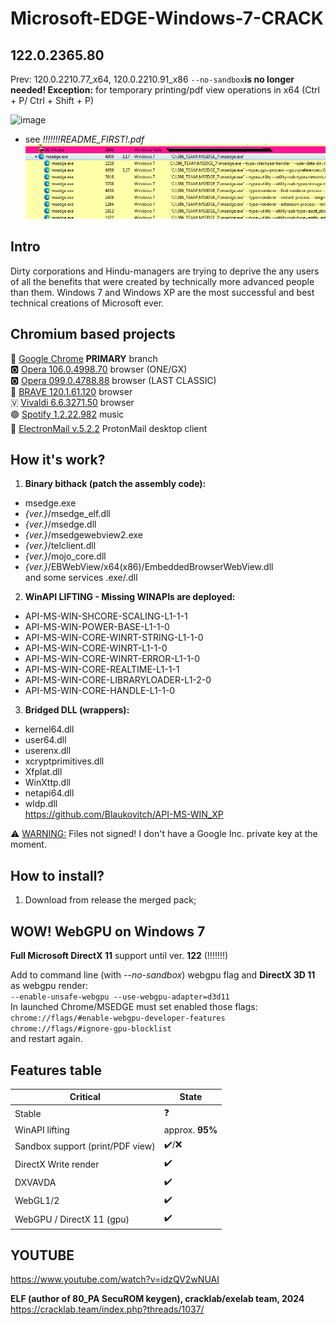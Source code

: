 # Microsoft-EDGE-Windows-7-CRACK
## 122.0.2365.80
Prev: 120.0.2210.77_x64, 120.0.2210.91_x86
`--no-sandbox`**is no longer needed! Exception:** for temporary printing/pdf view operations in x64 (Ctrl + P/ Ctrl + Shift + P)


![image](https://github.com/Blaukovitch/Microsoft-EDGE-Windows-7-CRACK/assets/116763547/3337b4f1-08dc-4660-b867-d0f215f5f3bb)
 
* see *!!!!!!!README_FIRST!.pdf*
![PH](MSEDGE_120_77_PROCESS_HACKER.png "Process Hacker Windows 7")  

## Intro  
Dirty corporations and Hindu-managers are trying to deprive the any users of all the benefits that were created by technically more advanced people than them. Windows 7 and Windows XP are the most successful and best technical creations of Microsoft ever.  

## Chromium based projects
🌈 [Google Chrome](https://github.com/Blaukovitch/GOOGLE_CHROME_Windows_7_CRACK/) **PRIMARY** branch  
🅾️ [Opera 106.0.4998.70](https://github.com/Blaukovitch/GOOGLE_CHROME_Windows_7_CRACK/releases/tag/OperaOneGX) browser   (ONE/GX)  
🅾️ [Opera 099.0.4788.88](https://github.com/Blaukovitch/GOOGLE_CHROME_Windows_7_CRACK/releases/tag/Opera_CLASSIC) browser (LAST CLASSIC)  
🦁 [BRAVE 120.1.61.120](https://github.com/Blaukovitch/GOOGLE_CHROME_Windows_7_CRACK/releases/tag/brave) browser  
🇻 [Vivaldi 6.6.3271.50](https://github.com/Blaukovitch/GOOGLE_CHROME_Windows_7_CRACK/releases/tag/vivaldi_early) browser  
🟢 [Spotify 1.2.22.982](https://github.com/Blaukovitch/GOOGLE_CHROME_Windows_7_CRACK/releases/tag/Spotify_first) music  
📧 [ElectronMail v.5.2.2](https://github.com/Blaukovitch/GOOGLE_CHROME_Windows_7_CRACK/releases/tag/ElectronMail) ProtonMail desktop client  
  
## How it's work?  
1) **Binary bithack (patch the assembly code):**  
* msedge.exe  
* *{ver.}*/msedge_elf.dll  
* *{ver.}*/msedge.dll
* *{ver.}*/msedgewebview2.exe
* *{ver.}*/telclient.dll
* *{ver.}*/mojo_core.dll
* *{ver.}*/EBWebView/x64(x86)/EmbeddedBrowserWebView.dll   
and some services .exe/.dll

2) **WinAPI LIFTING - Missing WINAPIs are deployed:**  
* API-MS-WIN-SHCORE-SCALING-L1-1-1  
* API-MS-WIN-POWER-BASE-L1-1-0  
* API-MS-WIN-CORE-WINRT-STRING-L1-1-0  
* API-MS-WIN-CORE-WINRT-L1-1-0  
* API-MS-WIN-CORE-WINRT-ERROR-L1-1-0
* API-MS-WIN-CORE-REALTIME-L1-1-1
* API-MS-WIN-CORE-LIBRARYLOADER-L1-2-0
* API-MS-WIN-CORE-HANDLE-L1-1-0
3) **Bridged DLL (wrappers):** 
* kernel64.dll
* user64.dll
* userenx.dll
* xcryptprimitives.dll
* Xfplat.dll
* WinXttp.dll
* netapi64.dll
* wldp.dll  
https://github.com/Blaukovitch/API-MS-WIN_XP 

⚠️ <u>WARNING:</u> Files not signed! I don't have a Google Inc. private key at the moment.

## How to install?
1) Download from release the merged pack; 

## WOW! WebGPU on Windows 7
**Full Microsoft DirectX 11** support until ver. **122** (!!!!!!!)  


Add to command line (with *--no-sandbox*) webgpu flag and **DirectX 3D 11** as webgpu render:  
`--enable-unsafe-webgpu --use-webgpu-adapter=d3d11`  
In launched Chrome/MSEDGE must set enabled those flags:  
`chrome://flags/#enable-webgpu-developer-features`  
`chrome://flags/#ignore-gpu-blocklist`  
and restart again.  

## Features table
| Critical | State |
| ------ | ------ |
| Stable | ❓ |
| WinAPI lifting | approx. **95%** |
| Sandbox support (print/PDF view) | ✔️/❌ | 
| DirectX Write render | ✔️ | 
| DXVAVDA | ✔️ | 
| WebGL1/2 | ✔️ | 
| WebGPU / DirectX 11 (gpu)| ✔️ | 

## YOUTUBE
https://www.youtube.com/watch?v=idzQV2wNUAI

**ELF (author of 80_PA SecuROM keygen), cracklab/exelab team, 2024**  
https://cracklab.team/index.php?threads/1037/
